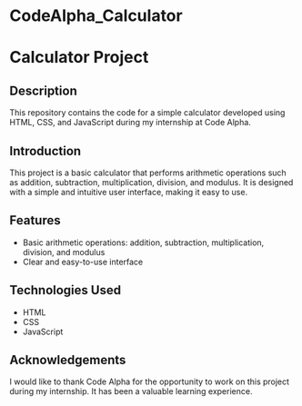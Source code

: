 # CodeAlpha_Calculator
# Calculator Project

## Description
This repository contains the code for a simple calculator developed using HTML, CSS, and JavaScript during my internship at Code Alpha.

## Introduction
This project is a basic calculator that performs arithmetic operations such as addition, subtraction, multiplication, division, and modulus. It is designed with a simple and intuitive user interface, making it easy to use.

## Features
- Basic arithmetic operations: addition, subtraction, multiplication, division, and modulus
- Clear and easy-to-use interface

## Technologies Used
- HTML
- CSS
- JavaScript

## Acknowledgements
I would like to thank Code Alpha for the opportunity to work on this project during my internship. It has been a valuable learning experience.
